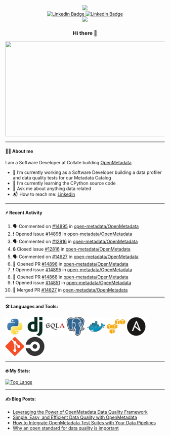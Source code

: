 <div id="header" align="center">
  <img src="https://media.giphy.com/media/5eLDrEaRGHegx2FeF2/giphy.gif" width="100"/>
</div>
<div id="badges" align="center">
  <a href="https://www.linkedin.com/in/teddycrepineau/">
    <img src="https://shields.io/badge/Linkedin-blue?logo=linkedin&logoColor=white&style=for-the-badge" alt="Linkedin Badge"/>
  </a>
  <a href="https://medium.com/@teddycrpineau">
    <img src="https://shields.io/badge/Medium-black?logo=medium&logoColor=white&style=for-the-badge" alt="Linkedin Badge"/>
  </a>
</div>
<div align="center">
  <img src="https://komarev.com/ghpvc/?username=TeddyCr&color=blue&style=flat-square" />
</div>

<h3 align="center">
Hi there 👋
</h3>
<div align="center">
  <img src="https://media.giphy.com/media/L8K62iTDkzGX6/giphy.gif" width="600" height="300"/>
</div>

---

#### :technologist: About me
I am a Software Developer at Collate building <a href="https://open-metadata.org"/>OpenMetadata</a>
- 🔭 I’m currently working as a Software Developer building a data profiler and data quality tests for our Metadata Catalog
- 🐍 I’m currently learning the CPython source code
- 💬 Ask me about anything data related
- 📬 How to reach me: [Linkedin](https://shields.io/badge/Linkedin-blue?logo=linkedin&logoColor=white&style=for-the-badge)

---

#### ⚡️ Recent Activity
<!--START_SECTION:activity-->
1. 🗣 Commented on [#14895](https://github.com/open-metadata/OpenMetadata/issues/14895#issuecomment-1915058391) in [open-metadata/OpenMetadata](https://github.com/open-metadata/OpenMetadata)
2. ❗ Opened issue [#14898](https://github.com/open-metadata/OpenMetadata/issues/14898) in [open-metadata/OpenMetadata](https://github.com/open-metadata/OpenMetadata)
3. 🗣 Commented on [#12816](https://github.com/open-metadata/OpenMetadata/issues/12816#issuecomment-1912333267) in [open-metadata/OpenMetadata](https://github.com/open-metadata/OpenMetadata)
4. 🔒 Closed issue [#12816](https://github.com/open-metadata/OpenMetadata/issues/12816) in [open-metadata/OpenMetadata](https://github.com/open-metadata/OpenMetadata)
5. 🗣 Commented on [#14627](https://github.com/open-metadata/OpenMetadata/issues/14627#issuecomment-1912328758) in [open-metadata/OpenMetadata](https://github.com/open-metadata/OpenMetadata)
6. 💪 Opened PR [#14896](https://github.com/open-metadata/OpenMetadata/pull/14896) in [open-metadata/OpenMetadata](https://github.com/open-metadata/OpenMetadata)
7. ❗ Opened issue [#14895](https://github.com/open-metadata/OpenMetadata/issues/14895) in [open-metadata/OpenMetadata](https://github.com/open-metadata/OpenMetadata)
8. 💪 Opened PR [#14868](https://github.com/open-metadata/OpenMetadata/pull/14868) in [open-metadata/OpenMetadata](https://github.com/open-metadata/OpenMetadata)
9. ❗ Opened issue [#14851](https://github.com/open-metadata/OpenMetadata/issues/14851) in [open-metadata/OpenMetadata](https://github.com/open-metadata/OpenMetadata)
10. 🎉 Merged PR [#14827](https://github.com/open-metadata/OpenMetadata/pull/14827) in [open-metadata/OpenMetadata](https://github.com/open-metadata/OpenMetadata)
<!--END_SECTION:activity-->

---

#### :hammer_and_wrench: Languages and Tools:
<div>
   <img src="https://github.com/devicons/devicon/blob/master/icons/python/python-original.svg" width="60" height="60"/>
   <img src="https://github.com/devicons/devicon/blob/master/icons/django/django-plain.svg" width="60" height="60"/>
   <img src="https://github.com/devicons/devicon/blob/master/icons/sqlalchemy/sqlalchemy-original.svg" width="60" height="60"/>
   <img src="https://github.com/devicons/devicon/blob/master/icons/postgresql/postgresql-original.svg" width="60" height="60"/>
   <img src="https://github.com/devicons/devicon/blob/master/icons/docker/docker-original.svg" width="60" height="60"/>
   <img src="https://github.com/devicons/devicon/blob/master/icons/amazonwebservices/amazonwebservices-original.svg" width="60" height="60"/>
   <img src="https://github.com/devicons/devicon/blob/master/icons/ansible/ansible-original.svg" width="60" height="60"/>
   <img src="https://github.com/devicons/devicon/blob/master/icons/git/git-original.svg" width="60" height="60"/>
   <img src="https://github.com/devicons/devicon/blob/master/icons/circleci/circleci-plain.svg" width="60" height="60"/>
</div>

---

#### 🔥 My Stats:
[![Top Langs](https://github-readme-stats.vercel.app/api/top-langs/?username=TeddyCr&layout=compact&hide=javascript,html,css)](https://github.com/anuraghazra/github-readme-stats)

---

#### ✍️ Blog Posts:
<!-- BLOG-POST-LIST:START -->
- [Leveraging the Power of OpenMetadata Data Quality Framework](https://blog.open-metadata.org/leveraging-the-power-of-openmetadata-data-quality-framework-385ba2d8eaf?source=rss-16e0670af08f------2)
- [Simple, Easy, and Efficient Data Quality with OpenMetadata](https://blog.open-metadata.org/simple-easy-and-efficient-data-quality-with-openmetadata-1c4e7d329364?source=rss-16e0670af08f------2)
- [How to Integrate OpenMetadata Test Suites with Your Data Pipelines](https://blog.open-metadata.org/how-to-integrate-openmetadata-test-suites-with-your-data-pipelines-d83fb55fa494?source=rss-16e0670af08f------2)
- [Why an open standard for data quality is important](https://blog.open-metadata.org/why-are-we-building-a-data-quality-standard-1753fae87259?source=rss-16e0670af08f------2)
<!-- BLOG-POST-LIST:END -->
